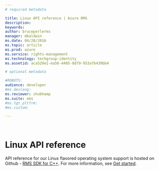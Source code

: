 ```yaml
---
# required metadata

title: Linux API reference | Azure RMS
description:
keywords:
author: bruceperlerms
manager: mbaldwin
ms.date: 04/28/2016
ms.topic: article
ms.prod: azure
ms.service: rights-management
ms.technology: techgroup-identity
ms.assetid: aca520e1-ea56-4405-8d79-953a7b430bb4

# optional metadata

#ROBOTS:
audience: developer
#ms.devlang:
ms.reviewer: shubhamp
ms.suite: ems
#ms.tgt_pltfrm:
#ms.custom:

---
```


﻿
# Linux API reference

API reference for our Linux flavored operating system support is hosted on Github - [RMS SDK for C++](http://azuread.github.io/rms-sdk-for-cpp/annotated.html). For more information, see [Get started](get_started.md).

 

 



